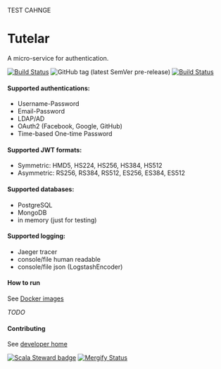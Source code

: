 TEST CAHNGE

# Tutelar
A micro-service for authentication.

[![Build Status](https://travis-ci.org/TeamWanari/tutelar.svg?branch=master)](https://travis-ci.org/TeamWanari/tutelar)
![GitHub tag (latest SemVer pre-release)](https://img.shields.io/github/v/tag/TeamWanari/tutelar?include_prereleases)
[![Build Status](https://img.shields.io/badge/-Documatation-blue)](https://teamwanari.github.io/tutelar)

#### Supported authentications:
 - Username-Password
 - Email-Password
 - LDAP/AD
 - OAuth2 (Facebook, Google, GitHub)
 - Time-based One-time Password
 
#### Supported JWT formats:
 - Symmetric: HMD5, HS224, HS256, HS384, HS512
 - Asymmetric: RS256, RS384, RS512, ES256, ES384, ES512
 
#### Supported databases:
 - PostgreSQL
 - MongoDB
 - in memory (just for testing)
 
#### Supported logging:
 - Jaeger tracer
 - console/file human readable
 - console/file json (LogstashEncoder)

#### How to run
See [Docker images](https://hub.docker.com/r/teamwanari/tutelar/tags)

_TODO_


#### Contributing
See [developer home](DEVELOPER_HOME.md)

[![Scala Steward badge](https://img.shields.io/badge/Scala_Steward-helping-brightgreen.svg?style=flat&logo=data:image/png;base64,iVBORw0KGgoAAAANSUhEUgAAAA4AAAAQCAMAAAARSr4IAAAAVFBMVEUAAACHjojlOy5NWlrKzcYRKjGFjIbp293YycuLa3pYY2LSqql4f3pCUFTgSjNodYRmcXUsPD/NTTbjRS+2jomhgnzNc223cGvZS0HaSD0XLjbaSjElhIr+AAAAAXRSTlMAQObYZgAAAHlJREFUCNdNyosOwyAIhWHAQS1Vt7a77/3fcxxdmv0xwmckutAR1nkm4ggbyEcg/wWmlGLDAA3oL50xi6fk5ffZ3E2E3QfZDCcCN2YtbEWZt+Drc6u6rlqv7Uk0LdKqqr5rk2UCRXOk0vmQKGfc94nOJyQjouF9H/wCc9gECEYfONoAAAAASUVORK5CYII=)](https://scala-steward.org)
[![Mergify Status](https://img.shields.io/endpoint.svg?url=https://gh.mergify.io/badges/TeamWanari/tutelar&style=flat)](https://mergify.io)
